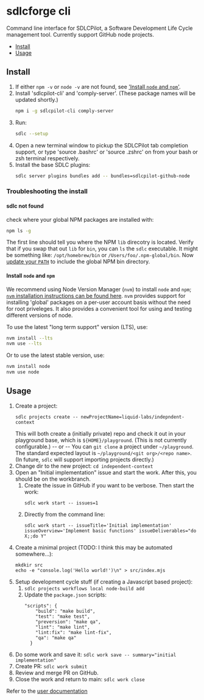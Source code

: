 # sdlcforge cli

Command line interface for SDLCPilot, a Software Development Life Cycle management tool. Currently support GitHub node projects.

- [Install](#install)
- [Usage](#usage)

## Install

1. If either `npm -v` or `node -v` are not found, see ['Install `node` and `npm`'](#install-node-and-npm).
2. Install 'sdlcpilot-cli' and 'comply-server'. (These package names will be updated shortly.)
   ```bash
   npm i -g sdlcpilot-cli comply-server
   ```
3. Run:
   ```bash
   sdlc --setup
   ```
4. Open a new terminal window to pickup the SDLCPilot tab completion support, or type 'source .bashrc' or 'source .zshrc' on from your bash or zsh terminal respectively.
5. Install the base SDLC plugins:
   ```bash
   sdlc server plugins bundles add -- bundles=sdlcpilot-github-node
   ```

### Troubleshooting the install

#### sdlc not found

check where your global NPM packages are installed with:
```bash
npm ls -g
```

The first line should tell you where the NPM `lib` direcotry is located. Verify that if you swap that out `lib` for `bin`, you can `ls` the `sdlc` executable. It might be something like: `/opt/homebrew/bin` or `/Users/foo/.npm-global/bin`. Now [update your `PATH`](#update-your-path) to include the global NPM bin directory.

#### Install `node` and `npm`

We recommend using Node Version Manager (`nvm`) to install `node` and `npm`; [`nvm` installation instructions can be found here](https://github.com/nvm-sh/nvm). `nvm` provides support for installing 'global' packages on a per-user account basis without the need for root priveleges. It also provides a convenient tool for using and testing different versions of node.

To use the latest "long term support" version (LTS), use:
```bash
nvm install --lts
nvm use --lts
```

Or to use the latest stable version, use:
```bash
nvm install node
nvm use node
```

## Usage

1. Create a project:
   ```
   sdlc projects create -- newProjectName=liquid-labs/indepndent-context
   ```
   This will both create a (initially private) repo and check it out in your playground base, which is `${HOME}/playground`. (This is not currently configurable.)
   -- or --
   You can `git clone` a project under `~/playground`. The standard expected layout is `~/playground/<git org>/<repo name>`. (In future, `sdlc` will support importing projects directly.)
3. Change dir to the new project: `cd independent-context`
4. Open an "Initial implementation" issue and start the work. After this, you should be on the workbranch.
   1. Create the issue in GitHub if you want to be verbose. Then start the work:
      ```
      sdlc work start -- issues=1
      ```
   2. Directly from the command line:
      ```
      sdlc work start -- issueTitle='Initial implementation' issueOverview='Implement basic functions' issueDeliverables="do X;;do Y"
      ```
5. Create a minimal project (TODO: I think this may be automated somewhere...):
   ```
   mkdkir src
   echo -e "console.log('Hello world!')\n" > src/index.mjs
   ```
6. Setup development cycle stuff (if creating a Javascript based project):
   1. `sdlc projects workflows local node-build add`
   2. Update the `package.json` scripts:
      ```
      "scripts": {
          "build": "make build",
          "test": "make test",
          "preversion": "make qa",
          "lint": "make lint",
          "lint:fix": "make lint-fix",
          "qa": "make qa"
        }
      ```
7. Do some work and save it: `sdlc work save -- summary="initial implementation"`
8. Create PR: `sdlc work submit`
9. Review and merge PR on GitHub.
10. Close the work and return to main: `sdlc work close`

Refer to the [user documentation](./docs/index.md)
